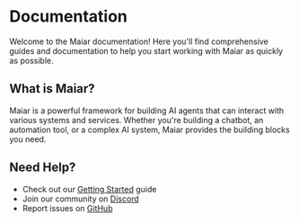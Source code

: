 # Documentation

Welcome to the Maiar documentation! Here you'll find comprehensive guides and documentation to help you start working with Maiar as quickly as possible.

## What is Maiar?

Maiar is a powerful framework for building AI agents that can interact with various systems and services. Whether you're building a chatbot, an automation tool, or a complex AI system, Maiar provides the building blocks you need.

## Need Help?

- Check out our [Getting Started](docs/getting-started) guide
- Join our community on [Discord](https://discord.gg/maiar)
- Report issues on [GitHub](https://github.com/maiar-ai/maiar/issues)
